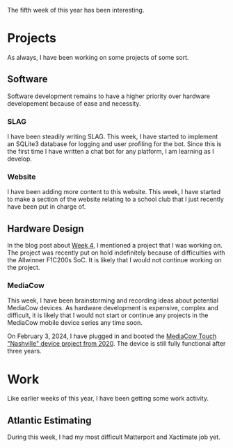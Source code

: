 The fifth week of this year has been interesting.

# Projects
As always, I have been working on some projects of some sort.

## Software
Software development remains to have a higher priority over hardware developement because of ease and necessity.

### SLAG
I have been steadily writing SLAG. This week, I have started to implement an SQLite3 database for logging and user profiling for the bot. Since this is the first time I have written a chat bot for any platform, I am learning as I develop.

### Website
I have been adding more content to this website. This week, I have started to make a section of the website relating to a school club that I just recently have been put in charge of.

## Hardware Design
In the blog post about [Week 4](../6/), I mentioned a project that I was working on. The project was recently put on hold indefinitely because of difficulties with the Allwinner F1C200s SoC. It is likely that I would not continue working on the project.

### MediaCow 
This week, I have been brainstorming and recording ideas about potential MediaCow devices. As hardware development is expensive, complex and difficult, it is likely that I would not start or continue any projects in the MediaCow mobile device series any time soon.

On February 3, 2024, I have plugged in and booted the [MediaCow Touch "Nashville" device project from 2020](../../projects/mct_1). The device is still fully functional after three years.

# Work
Like earlier weeks of this year, I have been getting some work activity.

## Atlantic Estimating
During this week, I had my most difficult Matterport and Xactimate job yet. 